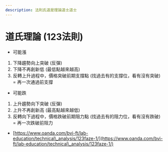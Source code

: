 ```yaml
---
description: 法則氏道是理論道士道士
---
```


# 道氏理論 (123法則)

* 可能漲

1. 下降趨勢向上突破 (反彈)
2. 下降不再創新低 (最低點越來越高)
3. 反轉上升過程中，價格突破前期支撐點 (找過去有的支撐位，看有沒有突破) \
   \= 再一次通過前支撐



* 可能跌

1. 上升趨勢向下突破 (反彈)
2. 上升不再創新高 (最高點越來越低)
3. 反轉向下過程中，價格跌破前期阻力點 (找過去有的阻力位，看有沒有跌破)\
   \= 再一次跌破前阻力











* [https://www.oanda.com/bvi-ft/lab-education/technical\_analysis/123faze-1/](https://www.oanda.com/bvi-ft/lab-education/technical\_analysis/123faze-1/)
